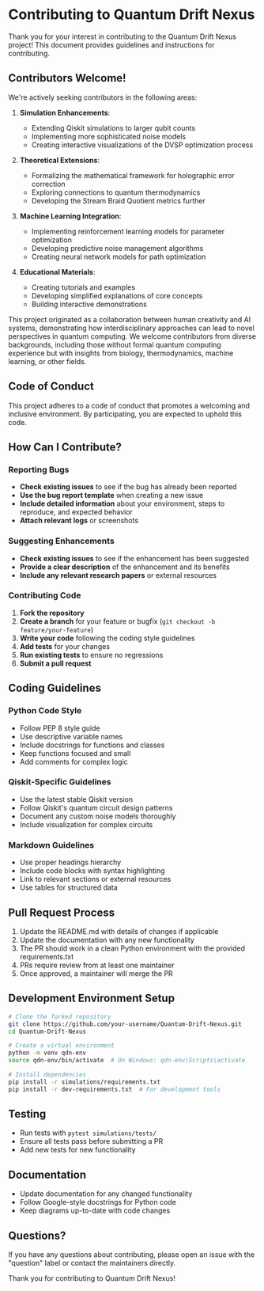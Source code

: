 # Contributing to Quantum Drift Nexus

Thank you for your interest in contributing to the Quantum Drift Nexus project! This document provides guidelines and instructions for contributing.

## Contributors Welcome!

We're actively seeking contributors in the following areas:

1. **Simulation Enhancements**: 
   - Extending Qiskit simulations to larger qubit counts
   - Implementing more sophisticated noise models
   - Creating interactive visualizations of the DVSP optimization process

2. **Theoretical Extensions**:
   - Formalizing the mathematical framework for holographic error correction
   - Exploring connections to quantum thermodynamics
   - Developing the Stream Braid Quotient metrics further

3. **Machine Learning Integration**:
   - Implementing reinforcement learning models for parameter optimization
   - Developing predictive noise management algorithms
   - Creating neural network models for path optimization

4. **Educational Materials**:
   - Creating tutorials and examples
   - Developing simplified explanations of core concepts
   - Building interactive demonstrations

This project originated as a collaboration between human creativity and AI systems, demonstrating how interdisciplinary approaches can lead to novel perspectives in quantum computing. We welcome contributors from diverse backgrounds, including those without formal quantum computing experience but with insights from biology, thermodynamics, machine learning, or other fields.

## Code of Conduct

This project adheres to a code of conduct that promotes a welcoming and inclusive environment. By participating, you are expected to uphold this code.

## How Can I Contribute?

### Reporting Bugs

- **Check existing issues** to see if the bug has already been reported
- **Use the bug report template** when creating a new issue
- **Include detailed information** about your environment, steps to reproduce, and expected behavior
- **Attach relevant logs** or screenshots

### Suggesting Enhancements

- **Check existing issues** to see if the enhancement has been suggested
- **Provide a clear description** of the enhancement and its benefits
- **Include any relevant research papers** or external resources

### Contributing Code

1. **Fork the repository**
2. **Create a branch** for your feature or bugfix (`git checkout -b feature/your-feature`)
3. **Write your code** following the coding style guidelines
4. **Add tests** for your changes
5. **Run existing tests** to ensure no regressions
6. **Submit a pull request**

## Coding Guidelines

### Python Code Style

- Follow PEP 8 style guide
- Use descriptive variable names
- Include docstrings for functions and classes
- Keep functions focused and small
- Add comments for complex logic

### Qiskit-Specific Guidelines

- Use the latest stable Qiskit version
- Follow Qiskit's quantum circuit design patterns
- Document any custom noise models thoroughly
- Include visualization for complex circuits

### Markdown Guidelines

- Use proper headings hierarchy
- Include code blocks with syntax highlighting
- Link to relevant sections or external resources
- Use tables for structured data

## Pull Request Process

1. Update the README.md with details of changes if applicable
2. Update the documentation with any new functionality
3. The PR should work in a clean Python environment with the provided requirements.txt
4. PRs require review from at least one maintainer
5. Once approved, a maintainer will merge the PR

## Development Environment Setup

```bash
# Clone the forked repository
git clone https://github.com/your-username/Quantum-Drift-Nexus.git
cd Quantum-Drift-Nexus

# Create a virtual environment
python -m venv qdn-env
source qdn-env/bin/activate  # On Windows: qdn-env\Scripts\activate

# Install dependencies
pip install -r simulations/requirements.txt
pip install -r dev-requirements.txt  # For development tools
```

## Testing

- Run tests with `pytest simulations/tests/`
- Ensure all tests pass before submitting a PR
- Add new tests for new functionality

## Documentation

- Update documentation for any changed functionality
- Follow Google-style docstrings for Python code
- Keep diagrams up-to-date with code changes

## Questions?

If you have any questions about contributing, please open an issue with the "question" label or contact the maintainers directly.

Thank you for contributing to Quantum Drift Nexus!
